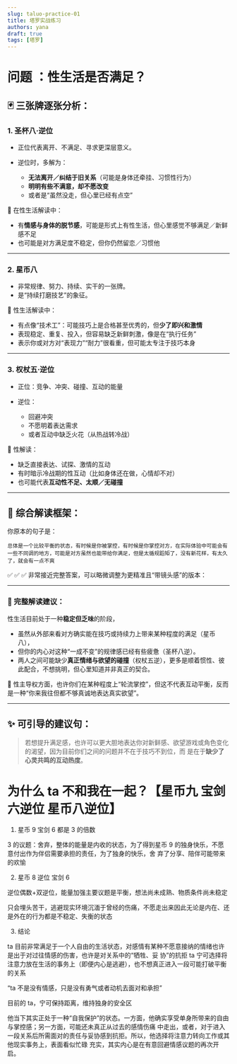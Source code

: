 ```yaml
---
slug: taluo-practice-01
title: 塔罗实战练习
authors: yana
draft: true
tags: [塔罗]
---
```


# 问题 ：性生活是否满足？

## 🃏 三张牌逐张分析：

### 1. **圣杯八·逆位**

- 正位代表离开、不满足、寻求更深层意义。
- 逆位时，多解为：

  - **无法离开／纠结于旧关系**（可能是身体还牵挂、习惯性行为）
  - **明明有些不满意，却不愿改变**
  - 或者是“虽然没走，但心里已经有点空”

🧠 在性生活解读中：

- 有**情感与身体的脱节感**，可能是形式上有性生活，但心里感觉不够满足／新鲜感不足
- 也可能是对方满足度不稳定，但你仍然留恋／习惯他

---

### 2. **星币八**

- 非常规律、努力、持续、实干的一张牌。
- 是“持续打磨技艺”的象征。

🧠 性生活解读中：

- 有点像“技术工”：可能技巧上是合格甚至优秀的，但**少了即兴和激情**
- 表现稳定、重复、投入，但容易缺乏新鲜刺激，像是在“执行任务”
- 表示你或对方对“表现力”“耐力”很看重，但可能太专注于技巧本身

---

### 3. **权杖五·逆位**

- 正位：竞争、冲突、碰撞、互动的能量
- 逆位：

  - 回避冲突
  - 不愿明着表达需求
  - 或者互动中缺乏火花（从热战转冷战）

🧠 性解读：

- 缺乏直接表达、试探、激情的互动
- 有时暗示冷战期的性互动（比如身体还在做，心情却不对）
- 也可能代表**互动性不足、太顺／无碰撞**

---

## 🧩 综合解读框架：

你原本的句子是：

```text
总体是一个比较平衡的状态，有时候是你被掌控，有时候是你掌控对方，在实际体验中可能会有一些不同调的地方，可能是对方虽然也能带给你满足，但是太循规蹈矩了，没有新花样，有太久了，就会有一点不爽
```

✅ ✅ ✅ 非常接近完整答案，可以略微调整为更精准且“带镜头感”的版本：

---

### 🎯 完整解读建议：

性生活目前处于一种**稳定但乏味**的阶段，

- 虽然从外部来看对方确实能在技巧或持续力上带来某种程度的满足（星币八），
- 但你的内心对这种“一成不变”的规律感已经有些疲惫（圣杯八逆）。
- 两人之间可能缺少**真正情绪与欲望的碰撞**（权杖五逆），更多是顺着惯性、彼此配合，不想挑明，但心里知道并非真正的契合。

📌 性主导权方面，也许你们在某种程度上“轮流掌控”，但这不代表互动平衡，反而是一种“你来我往但都不够真诚地表达真实欲望”。

---

## ✨ 可引导的建议句：

> 若想提升满足感，也许可以更大胆地表达你对新鲜感、欲望游戏或角色变化的渴望，因为目前你们之间的问题并不在于技巧不到位，而
> 是在于**缺少了心灵共鸣的互动热度**。

# 为什么 ta 不和我在一起？【星币九 宝剑六逆位 星币八逆位】

1. 星币 9 宝剑 6 都是 3 的倍数

3 的议题：舍弃，整体的能量是内收的状态，为了得到星币 9 的独身快乐，不愿意付出作为伴侣需要承担的责任，为了独身的快乐，舍
弃了分享、陪伴可能带来的欢愉

2. 星币 8 逆位 宝剑 6

逆位偶数+双逆位，能量加强主要议题是平衡，想法尚未成熟、物质条件尚未稳定

只会埋头苦干，逃避现实环境沉湎于曾经的伤痛，不愿走出来因此无论是内在、还是外在的行为都是不稳定、失衡的状态

3. 结论

ta 目前非常满足于一个人自由的生活状态，对感情有某种不愿意接纳的情绪也许是出于对过往情感的伤害，也许是对关系中的“牺牲、妥
协”的抗拒 ta 宁可选择将注意力放在生活的事务上（即便内心是逃避），也不想真正进入一段可能打破平衡的关系

“ta 不是没有情感，只是没有勇气或者动机去面对和承担”

目前的 ta，宁可保持距离，维持独身的安全区

他当下其实正处于一种“自我保护”的状态。一方面，他确实享受单身所带来的自由与掌控感；另一方面，可能还未真正从过去的感情伤痛
中走出，或者，对于进入一段关系后所需面对的责任与妥协感到抗拒。所以，他选择将注意力转向工作或其他现实事务上，表面看似忙碌
充实，其实内心是在有意回避情感议题的再次开启。
